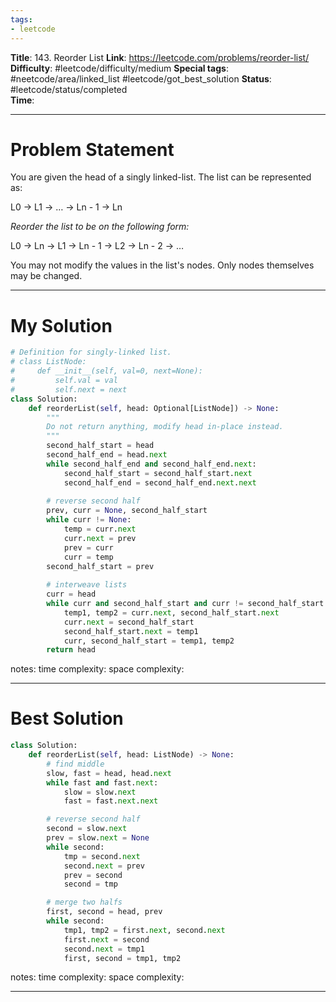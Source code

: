 ```yaml
---
tags:
- leetcode
---
```

**Title**: 143. Reorder List
**Link**: https://leetcode.com/problems/reorder-list/
**Difficulty**: #leetcode/difficulty/medium 
**Special tags**: #neetcode/area/linked_list #leetcode/got_best_solution 
**Status**: #leetcode/status/completed  
**Time**: 

---
# Problem Statement
You are given the head of a singly linked-list. The list can be represented as:

L0 → L1 → … → Ln - 1 → Ln

_Reorder the list to be on the following form:_

L0 → Ln → L1 → Ln - 1 → L2 → Ln - 2 → …

You may not modify the values in the list's nodes. Only nodes themselves may be changed.

---
# My Solution
```python
# Definition for singly-linked list.
# class ListNode:
#     def __init__(self, val=0, next=None):
#         self.val = val
#         self.next = next
class Solution:
    def reorderList(self, head: Optional[ListNode]) -> None:
        """
        Do not return anything, modify head in-place instead.
        """
        second_half_start = head
        second_half_end = head.next
        while second_half_end and second_half_end.next:
            second_half_start = second_half_start.next
            second_half_end = second_half_end.next.next
        
        # reverse second half
        prev, curr = None, second_half_start
        while curr != None:
            temp = curr.next
            curr.next = prev
            prev = curr
            curr = temp
        second_half_start = prev
        
        # interweave lists
        curr = head
        while curr and second_half_start and curr != second_half_start:
            temp1, temp2 = curr.next, second_half_start.next
            curr.next = second_half_start
            second_half_start.next = temp1
            curr, second_half_start = temp1, temp2
        return head
```
notes: 
time complexity: 
space complexity: 

---
# Best Solution
```python
class Solution:
    def reorderList(self, head: ListNode) -> None:
        # find middle
        slow, fast = head, head.next
        while fast and fast.next:
            slow = slow.next
            fast = fast.next.next

        # reverse second half
        second = slow.next
        prev = slow.next = None
        while second:
            tmp = second.next
            second.next = prev
            prev = second
            second = tmp

        # merge two halfs
        first, second = head, prev
        while second:
            tmp1, tmp2 = first.next, second.next
            first.next = second
            second.next = tmp1
            first, second = tmp1, tmp2
```
notes: 
time complexity: 
space complexity: 

---

